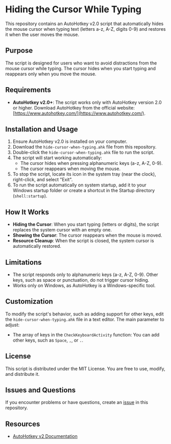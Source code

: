 # Hiding the Cursor While Typing

This repository contains an AutoHotkey v2.0 script that automatically hides the mouse cursor when typing text (letters a-z, A-Z, digits 0-9) and restores it when the user moves the mouse.

## Purpose

The script is designed for users who want to avoid distractions from the mouse cursor while typing. The cursor hides when you start typing and reappears only when you move the mouse.

## Requirements

- **AutoHotkey v2.0+**: The script works only with AutoHotkey version 2.0 or higher. Download AutoHotkey from the official website: [https://www.autohotkey.com/](https://www.autohotkey.com/).

## Installation and Usage

1. Ensure AutoHotkey v2.0 is installed on your computer.
2. Download the `hide-cursor-when-typing.ahk` file from this repository.
3. Double-click the `hide-cursor-when-typing.ahk` file to run the script.
4. The script will start working automatically:
   - The cursor hides when pressing alphanumeric keys (a-z, A-Z, 0-9).
   - The cursor reappears when moving the mouse.
5. To stop the script, locate its icon in the system tray (near the clock), right-click, and select "Exit".
6. To run the script automatically on system startup, add it to your Windows startup folder or create a shortcut in the Startup directory (`shell:startup`).

## How It Works

- **Hiding the Cursor**: When you start typing (letters or digits), the script replaces the system cursor with an empty one.
- **Showing the Cursor**: The cursor reappears when the mouse is moved.
- **Resource Cleanup**: When the script is closed, the system cursor is automatically restored.

## Limitations

- The script responds only to alphanumeric keys (a-z, A-Z, 0-9). Other keys, such as space or punctuation, do not trigger cursor hiding.
- Works only on Windows, as AutoHotkey is a Windows-specific tool.

## Customization

To modify the script's behavior, such as adding support for other keys, edit the `hide-cursor-when-typing.ahk` file in a text editor. The main parameter to adjust:
- The array of keys in the `CheckKeyboardActivity` function: You can add other keys, such as `Space`, `,`, or `.`.

## License

This script is distributed under the MIT License. You are free to use, modify, and distribute it.

## Issues and Questions

If you encounter problems or have questions, create an [issue](https://github.com/pilana5minut/windows-hide-cursor/issues) in this repository.

## Resources

- [AutoHotkey v2 Documentation](https://www.autohotkey.com/docs/v2/)

